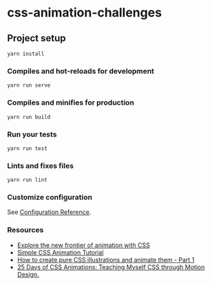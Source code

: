 # css-animation-challenges

## Project setup
```
yarn install
```

### Compiles and hot-reloads for development
```
yarn run serve
```

### Compiles and minifies for production
```
yarn run build
```

### Run your tests
```
yarn run test
```

### Lints and fixes files
```
yarn run lint
```

### Customize configuration
See [Configuration Reference](https://cli.vuejs.org/config/).

### Resources

- [Explore the new frontier of animation with CSS](https://www.creativebloq.com/features/explore-the-new-frontier-of-css-animation)
- [Simple CSS Animation Tutorial](https://medium.com/@js_tut/simple-css-animation-tutorial-c4ad941a5d5c)
- [How to create pure CSS illustrations and animate them - Part 1](https://dev.to/agathacco/how-to-create-pure-css-illustrations-and-animate-them---part-1-1j1k)
- [25 Days of CSS Animations: Teaching Myself CSS through Motion Design.](https://dev.to/acupoftee/25-days-of-css-animations-teaching-myself-css-through-motion-design-4l10)
